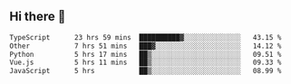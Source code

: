 ## Hi there 👋

<!--START_SECTION:waka-->

```txt
TypeScript      23 hrs 59 mins  ██████████▓░░░░░░░░░░░░░░   43.15 %
Other           7 hrs 51 mins   ███▓░░░░░░░░░░░░░░░░░░░░░   14.12 %
Python          5 hrs 17 mins   ██▒░░░░░░░░░░░░░░░░░░░░░░   09.51 %
Vue.js          5 hrs 11 mins   ██▒░░░░░░░░░░░░░░░░░░░░░░   09.33 %
JavaScript      5 hrs           ██▒░░░░░░░░░░░░░░░░░░░░░░   08.99 %
```

<!--END_SECTION:waka-->

